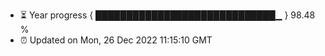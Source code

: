 - ⏳ Year progress { █████████████████████████████▁ } 98.48 %
- ⏰ Updated on Mon, 26 Dec 2022 11:15:10 GMT

